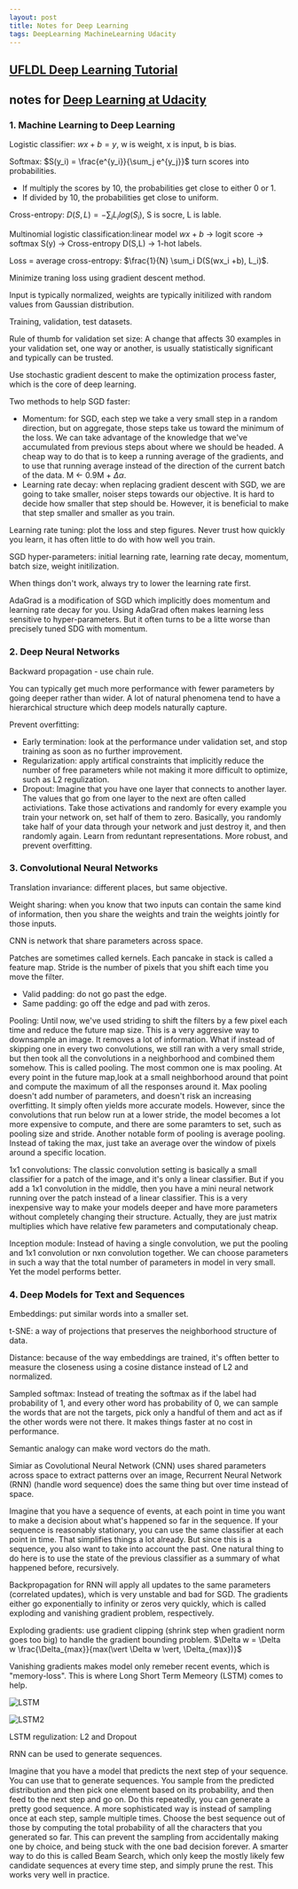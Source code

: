 ```yaml
---
layout: post
title: Notes for Deep Learning
tags: DeepLearning MachineLearning Udacity
---
```


## [UFLDL Deep Learning Tutorial](http://ufldl.stanford.edu/tutorial/)

## notes for [Deep Learning at Udacity](https://www.udacity.com/course/deep-learning--ud730)

### 1. Machine Learning to Deep Learning

Logistic classifier: $wx + b = y$, w is weight, x is input, b is bias.

Softmax: $S(y_i) = \frac{e^{y_i}}{\sum_j e^{y_j}}$ turn scores into probabilities.

* If multiply the scores by 10, the probabilities get close to either 0 or 1.
* If divided by 10, the probabilities get close to uniform.

Cross-entropy: $D(S,L) = -\sum_i L_i log(S_i)$, S is socre, L is lable.

Multinomial logistic classification:linear model $wx+b$ -> logit score -> softmax S(y) -> Cross-entropy D(S,L) -> 1-hot labels.

Loss = average cross-entropy: $\frac{1}{N} \sum_i D(S(wx_i +b), L_i)$.

Minimize traning loss using gradient descent method.

Input is typically normalized, weights are typically initilized with random values from Gaussian distribution.

Training, validation, test datasets.

Rule of thumb for validation set size: A change that affects 30 examples in your validation set, one way or another, is usually statistically significant and typically can be trusted.

Use stochastic gradient descent to make the optimization process faster, which is the core of deep learning.

Two methods to help SGD faster:

* Momentum: for SGD, each step we take a very small step in a random direction, but on aggregate, those steps take us toward the minimum of the loss. We can take advantage of the knowledge that we've accumulated from previous steps about where we should be headed. A cheap way to do that is to keep a running average of the gradients, and to use that running average instead of the direction of the current batch of the data. M <- 0.9M + $\Delta \alpha$.
* Learning rate decay: when replacing gradient descent with SGD, we are going to take smaller, noiser steps towards our objective. It is hard to decide how smaller that step should be. However, it is beneficial to make that step smaller and smaller as you train.

Learning rate tuning: plot the loss and step figures. Never trust how quickly you learn, it has often little to do with how well you train.

SGD hyper-parameters: initial learning rate, learning rate decay, momentum, batch size, weight initilization.

When things don't work, always try to lower the learning rate first.

AdaGrad is a modification of SGD which implicitly does momentum and learning rate decay for you. Using AdaGrad often makes learning less sensitive to hyper-parameters. But it often turns to be a litte worse than precisely tuned SDG with momentum.

### 2. Deep Neural Networks

Backward propagation - use chain rule.

You can typically get much more performance with fewer parameters by going deeper rather than wider. A lot of natural phenomena tend to have a hierarchical structure which deep models naturally capture.

Prevent overfitting:

* Early termination: look at the performance under validation set, and stop training as soon as no further improvement.
* Regularization: apply artifical constraints that implicitly reduce the number of free parameters while not making it more difficult to optimize, such as L2 regulization.
* Dropout: Imagine that you have one layer that connects to another layer. The values that go from one layer to the next are often called activiations. Take those activations and randomly for every example you train your network on, set half of them to zero. Basically, you randomly take half of your data through your network and just destroy it, and then randomly again. Learn from reduntant representations. More robust, and prevent overfitting.

### 3. Convolutional Neural Networks

Translation invariance: different places, but same objective.

Weight sharing: when you know that two inputs can contain the same kind of information, then you share the weights and train the weights jointly for those inputs.

CNN is network that share parameters across space.

Patches are sometimes called kernels. Each pancake in stack is called a feature map. Stride is the number of pixels that you shift each time you move the filter.

* Valid padding: do not go past the edge.
* Same padding: go off the edge and pad with zeros.

Pooling: Until now, we've used striding to shift the filters by a few pixel each time and reduce the future map size. This is a very aggresive way to downsample an image. It removes a lot of information. What if instead of skipping one in every two convolutions, we still ran with a very small stride, but then took all the convolutions in a neighborhood and combined them somehow. This is called pooling. The most common one is max pooling. At every point in the future map,look at a small neighborhood around that point and compute the maximum of all the responses around it. Max pooling doesn't add number of parameters, and doesn't risk an increasing overfitting. It simply often yields more accurate models. However, since the convolutions that run below run at a lower stride, the model becomes a lot more expensive to compute, and there are some paramters to set, such as pooling size and stride. Another notable form of pooling is average pooling. Instead of taking the max, just take an average over the window of pixels around a specific location.

1x1 convolutions: The classic convolution setting is  basically a small classifier for a patch of the image, and it's only a linear classifier. But if you add a 1x1 convolution in the middle, then you have a mini neural network running over the patch instead of a linear classifier. This is a very inexpensive way to make your models deeper and have more parameters without completely changing their structure. Actually, they are just matrix multiplies which have relative few parameters and computationaly cheap.

Inception module: Instead of having a single convolution, we put the pooling and 1x1 convolution or nxn convolution together. We can choose parameters in such a way that the total number of parameters in model in very small. Yet the model performs better.

### 4. Deep Models for Text and Sequences

Embeddings: put similar words into a smaller set.

t-SNE: a way of projections that preserves the neighborhood structure of data.

Distance: because of the way embeddings are trained, it's offten better to measure the closeness using a cosine distance instead of L2 and normalized.

Sampled softmax: Instead of treating the softmax as if the label had probability of 1, and every other word has probability of 0, we can sample the words that are not the targets, pick only a handful of them and act as if the other words were not there. It makes things faster at no cost in performance.

Semantic analogy can make word vectors do the math.

Simiar as Covolutional Neural Network (CNN) uses shared parameters across space to extract patterns over an image, Recurrent Neural Network (RNN) (handle word sequence) does the same thing but over time instead of space.

Imagine that you have a sequence of events, at each point in time you want to make a decision about what's happened so far in the sequence. If your sequence is reasonably stationary, you can use the same classifier
at each point in time. That simplifies things a lot already. But since this is a sequence, you also want to take into account the past. One natural thing to do here is to use the state of the previous classifier as a summary of what happened before, recursively.

Backpropagation for RNN will apply all updates to the same parameters (correlated updates), which is very unstable and bad for SGD. The gradients either go exponentially to infinity or zeros very quickly, which is called exploding and vanishing gradient problem, respectively.

Exploding gradients: use gradient clipping (shrink step when gradient norm goes too big) to handle the gradient bounding problem. $\Delta w = \Delta w \frac{\Delta_{max}}{max(\vert \Delta w \vert, \Delta_{max})}$

Vanishing gradients makes model only remeber recent events, which is "memory-loss". This is where Long Short Term Memeory (LSTM) comes to help.

![LSTM](https://c2.staticflickr.com/2/1668/26262894915_8de10a0362_z.jpg)

![LSTM2](https://c2.staticflickr.com/2/1486/25990143400_0774e4c4f2_c.jpg)

LSTM regulization: L2 and Dropout

RNN can be used to generate sequences.

Imagine that you have a model that predicts the next step of your sequence. You can use that to generate sequences. You sample from the predicted distribution and then pick one element based on its probability, and then feed to the next step and go on. Do this repeatedly, you can generate a pretty good sequence. A more sophisticated way is instead of sampling once at each step, sample multiple times. Choose the best sequence out of those by computing the total probability of all the characters that you generated so far. This can prevent the sampling from accidentally making one by choice, and being stuck with the one bad decision forever. A smarter way to do this is called Beam Search, which only keep the mostly likely few candidate sequences at every time step, and simply prune the rest. This works very well in practice.





















